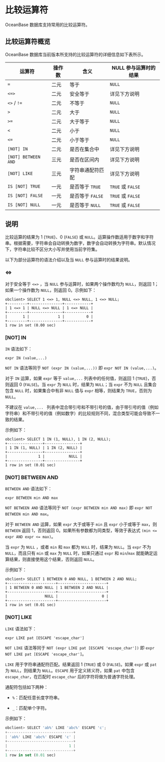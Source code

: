比较运算符
==========================

OceanBase 数据库支持常用的比较运算符。

比较运算符概览
----------------------------

OceanBase 数据库当前版本所支持的比较运算符的详细信息如下表所示。


|         运算符         | 操作数 |      含义      |  NULL 参与运算时的结果   |
|---------------------|-----|--------------|------------------|
| `=`                 | 二元  | 等于           | `NULL`           |
| `<=>`               | 二元  | 安全等于         | 详见下方说明           |
| `<>` / `!=`         | 二元  | 不等于          | `NULL`           |
| `>`                 | 二元  | 大于           | `NULL`           |
| `>=`                | 二元  | 大于等于         | `NULL`           |
| `<`                 | 二元  | 小于           | `NULL`           |
| `<=`                | 二元  | 小于等于         | `NULL`           |
| `[NOT] IN`          | 二元  | 是否在集合中       | 详见下方说明           |
| `[NOT] BETWEEN AND` | 三元  | 是否在区间内       | 详见下方说明           |
| `[NOT] LIKE`        | 三元  | 字符串通配符匹配     | 详见下方说明           |
| `IS [NOT] TRUE`     | 一元  | 是否等于 `TRUE`  | `TRUE` 或 `FALSE` |
| `IS [NOT] FALSE`    | 一元  | 是否等于 `FALSE` | `TRUE` 或 `FALSE` |
| `IS [NOT] NULL`     | 一元  | 是否等于 `NULL`  | `TRUE` 或 `FALSE` |



说明
-----------------------

比较运算的结果为 1 (`TRUE`)、0 (`FALSE`) 或 `NULL`。运算操作数适用于数字和字符串。根据需要，字符串会自动转换为数字，数字会自动转换为字符串。默认情况下，字符串比较不区分大小写并使用当前字符集。

以下为部分运算符的语法介绍以及当 `NULL` 参与运算时的结果说明。

### \<=\>

对于安全等于 `<=>` ，当 `NULL` 参与运算时，如果两个操作数均为 `NULL`，则返回 1；如果一个操作数为 `NULL`，则返回 0。示例如下：

```unknow
obclient> SELECT 1 <=> 1, NULL <=> NULL, 1 <=> NULL;
+---------+---------------+------------+
| 1 <=> 1 | NULL <=> NULL | 1 <=> NULL |
+---------+---------------+------------+
|       1 |             1 |          0 |
+---------+---------------+------------+
1 row in set (0.00 sec)
```



### \[NOT\] IN

`IN` 语法如下：

```unknow
expr IN (value,...)
```



`NOT IN` 语法等同于 `NOT (expr IN (value,...))` 即 `expr NOT IN (value,...)`。

对于 `IN` 运算，如果 `expr` 等于 `value,...` 列表中的任何值，则返回 1 (`TRUE`)，否则返回 0 (`FALSE`)。当 `expr` 为 `NULL` 时，结果为 `NULL`；当 `expr` 不为 `NULL` 且集合包含 `NULL` 时，如果集合中有非 `NULL` 值与 `expr` 相等，则结果为 `TRUE`，否则为 `NULL`。

不建议在 `value,... ` 列表中混合带引号和不带引号的值，由于带引号的值（例如字符串）和不带引号的值（例如数字）的比较规则不同，混合类型可能会导致不一致的结果。

示例如下：

```unknow
obclient> SELECT 1 IN (1, NULL), 1 IN (2, NULL);
+----------------+----------------+
| 1 IN (1, NULL) | 1 IN (2, NULL) |
+----------------+----------------+
|              1 |           NULL |
+----------------+----------------+
1 row in set (0.01 sec)
```



### \[NOT\] BETWEEN AND

`BETWEEN AND` 语法如下：

```unknow
expr BETWEEN min AND max
```



`NOT BETWEEN AND` 语法等同于 `NOT (expr BETWEEN min AND max)` 即 `expr NOT BETWEEN min AND max`。

对于 `BETWEEN AND` 运算，如果 `expr` 大于或等于 `min` 且 `expr` 小于或等于 `max`，则 `BETWEEN` 返回 1，否则返回 0。如果所有参数都为同类型，等效于表达式 `(min <= expr AND expr <= max)`。

当 `expr` 为 `NULL` ，或者 `min` 和 `max` 都为 `NULL` 时，结果为 `NULL`。当 `expr` 不为 `NULL`，而且只有 `min` 或 `max` 为 `NULL` 时，如果只通过 `expr` 和 `min`/`max` 就能确定运算结果，则直接使用这个结果，否则返回 `NULL`。

示例如下：

```unknow
obclient> SELECT 1 BETWEEN 0 AND NULL, 1 BETWEEN 2 AND NULL;
+----------------------+----------------------+
| 1 BETWEEN 0 AND NULL | 1 BETWEEN 2 AND NULL |
+----------------------+----------------------+
|                 NULL |                    0 |
+----------------------+----------------------+
1 row in set (0.01 sec)
```



### \[NOT\] LIKE

`LIKE` 语法如下：

```unknow
expr LIKE pat [ESCAPE 'escape_char']
```



`NOT LIKE` 语法等同于 `NOT (expr LIKE pat [ESCAPE 'escape_char'])` 即 `expr NOT LIKE pat [ESCAPE 'escape_char']`。

`LIKE` 用于字符串通配符匹配。结果返回 1 (`TRUE`) 或 0 (`FALSE`)。如果 `expr` 或 `pat` 为 `NULL`，则结果为 `NULL`。`ESCAPE` 用于定义转义符，如果 `pat` 中包含 `escape_char`，在匹配时 `escape_char` 后的字符将做为普通字符处理。

通配符包括如下两种：

* `%`：匹配任意长度字符串。



* `_`：匹配单个字符。






示例如下：

```javascript
obclient> SELECT 'ab%' LIKE 'abc%' ESCAPE 'c';
+------------------------------+
| 'ab%' LIKE 'abc%' ESCAPE 'c' |
+------------------------------+
|                            1 |
+------------------------------+
1 row in set (0.01 sec)
```

